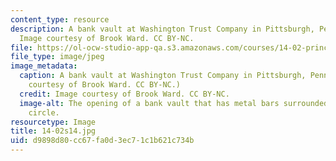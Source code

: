 ```yaml
---
content_type: resource
description: A bank vault at Washington Trust Company in Pittsburgh, Pennsylvania.
  Image courtesy of Brook Ward. CC BY-NC.
file: https://ol-ocw-studio-app-qa.s3.amazonaws.com/courses/14-02-principles-of-macroeconomics-spring-2014/d9898d80cc67fa0d3ec71c1b621c734b_14-02s14.jpg
file_type: image/jpeg
image_metadata:
  caption: A bank vault at Washington Trust Company in Pittsburgh, Pennsylvania. (Image
    courtesy of Brook Ward. CC BY-NC.)
  credit: Image courtesy of Brook Ward. CC BY-NC.
  image-alt: The opening of a bank vault that has metal bars surrounded by a metal
    circle.
resourcetype: Image
title: 14-02s14.jpg
uid: d9898d80-cc67-fa0d-3ec7-1c1b621c734b
---
```

